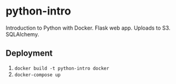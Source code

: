 # python-intro
Introduction to Python with Docker. Flask web app. Uploads to S3. SQLAlchemy. 

## Deployment

1. `docker build -t python-intro docker`
2. `docker-compose up`
